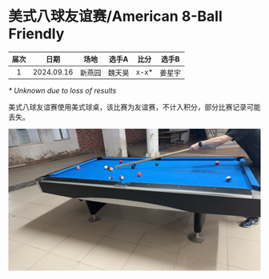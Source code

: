 # 美式八球友谊赛/American 8-Ball Friendly

| 届次 | 日期        | 场地  | 选手A  | 比分 | 选手B  |
| :--: | :--------: | :---: | :----: | :-: | :----: |
| 1    | 2024.09.16 | 新燕园 | 魏天昊 | x-x\* | 姜星宇 |

*\* Unknown due to loss of results*

美式八球友谊赛使用美式球桌，该比赛为友谊赛，不计入积分，部分比赛记录可能丢失。

![](./img/american_8-ball_friendly.jpg)